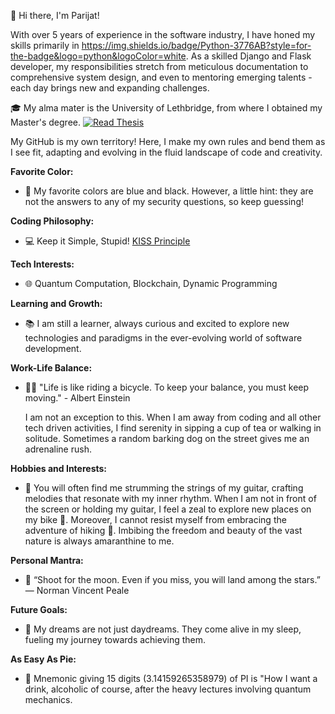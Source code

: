 👋 Hi there, I'm Parijat!

With over 5 years of experience in the software industry, I have honed my skills primarily in https://img.shields.io/badge/Python-3776AB?style=for-the-badge&logo=python&logoColor=white. As a skilled Django and Flask developer, my responsibilities stretch from meticulous documentation to comprehensive system design, and even to mentoring emerging talents - each day brings new and expanding challenges.

🎓 My alma mater is the University of Lethbridge, from where I obtained my Master's degree. [![Read Thesis](https://img.shields.io/badge/Read-Thesis-blue)](https://opus.uleth.ca/server/api/core/bitstreams/06cb3860-5c8f-4de5-8558-133fe128225b/content)


My GitHub is my own territory! Here, I make my own rules and bend them as I see fit, adapting and evolving in the fluid landscape of code and creativity.

**Favorite Color:**
   - 🎨 My favorite colors are blue and black. However, a little hint: they are not the answers to any of my security questions, so keep guessing!

**Coding Philosophy:**
   - 💻 Keep it Simple, Stupid! [KISS Principle](https://en.wikipedia.org/wiki/KISS_principle)

**Tech Interests:**
   - 🌐 Quantum Computation, Blockchain, Dynamic Programming

**Learning and Growth:**
   - 📚 I am still a learner, always curious and excited to explore new technologies and paradigms in the ever-evolving world of software development.

**Work-Life Balance:**
   - 🧘‍♂️ "Life is like riding a bicycle. To keep your balance, you must keep moving." - Albert Einstein
  
     
     I am not an exception to this. When I am away from coding and all other tech driven activities, I find serenity in sipping a cup of tea or walking in solitude. Sometimes a random barking dog on the street gives me an adrenaline rush.

**Hobbies and Interests:**
   - 🎸 You will often find me strumming the strings of my guitar, crafting melodies that resonate with my inner rhythm. When I am not in front of the screen or holding my guitar, I feel a zeal to explore new places on my bike 🚴. Moreover, I cannot resist myself from embracing the adventure of hiking 🥾. Imbibing the freedom and beauty of the vast nature is always amaranthine to me.

**Personal Mantra:**
   - 🌟 “Shoot for the moon. Even if you miss, you will land among the stars.” ― Norman Vincent Peale

**Future Goals:**
   - 🚀 My dreams are not just daydreams. They come alive in my sleep, fueling my journey towards achieving them.

**As Easy As Pie:**
   - 🥧 Mnemonic giving 15 digits (3.14159265358979) of PI is "How I want a drink, alcoholic of course, after the heavy lectures involving quantum mechanics.
 
